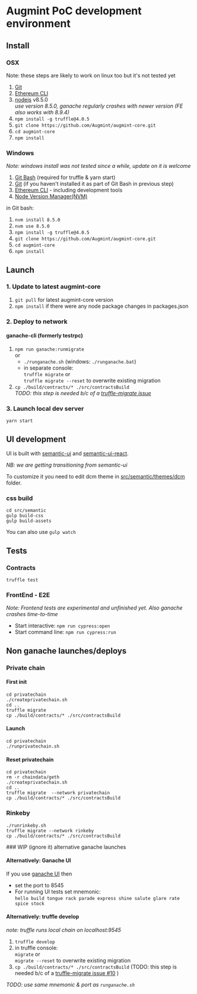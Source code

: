 # Augmint PoC development environment

## Install

### OSX

Note: these steps are likely to work on linux too but it's not tested yet

1. [Git](https://git-scm.com/download)
1. [Ethereum CLI](https://www.ethereum.org/cli)
1. [nodejs](https://nodejs.org/en/download/) v8.5.0  
   _use version 8.5.0, ganache regularly crashes with newer version (FE also works with 8.9.4)_
1. `npm install -g truffle@4.0.5`
1. `git clone https://github.com/Augmint/augmint-core.git`
1. `cd augmint-core`
1. `npm install`

### Windows

_Note: windows install was not tested since a while, update on it is welcome_

1. [Git Bash](https://git-for-windows.github.io/) (required for truffle & yarn start)
1. [Git](https://git-scm.com/download) (if you haven't installed it as part of Git Bash in previous step)
1. [Ethereum CLI](https://www.ethereum.org/cli) - including development tools
1. [Node Version Manager(NVM)](https://github.com/coreybutler/nvm-windows/releases)

in Git bash:

1. `nvm install 8.5.0`
1. `nvm use 8.5.0`
1. `npm install -g truffle@4.0.5`
1. `git clone https://github.com/Augmint/augmint-core.git`
1. `cd augmint-core`
1. `npm install`

## Launch

### 1. Update to latest augmint-core

1. `git pull` for latest augmint-core version
1. `npm install` if there were any node package changes in packages.json

### 2. Deploy to network

#### ganache-cli (formerly testrpc)

1. `npm run ganache:runmigrate`  
   or
    * `./runganache.sh` (windows: `./runganache.bat`)
    * in separate console:  
      `truffle migrate` or  
      `truffle migrate --reset` to overwrite existing migration
1. `cp ./build/contracts/* ./src/contractsBuild`  
   _TODO: this step is needed b/c of a [truffle-migrate issue](https://github.com/trufflesuite/truffle-migrate/issues/10)_

### 3. Launch local dev server

`yarn start`

## UI development

UI is built with [semantic-ui](https://www.semantic-ui.com) and [semantic-ui-react](https://react.semantic-ui.com).

_NB: we are getting transitioning from semantic-ui_

To customize it you need to edit dcm theme in [src/semantic/themes/dcm](src/semantic/themes/dcm) folder.

### css build

```
cd src/semantic
gulp build-css
gulp build-assets
```

You can also use `gulp watch`

## Tests

### Contracts

`truffle test`

### FrontEnd - E2E

_Note: Frontend tests are experimental and unfinished yet. Also ganache crashes time-to-time_

* Start interactive: `npm run cypress:open`
* Start command line: `npm run cypress:run`

## Non ganache launches/deploys

### Private chain

#### First init

```
cd privatechain
./createprivatechain.sh
cd ..
truffle migrate
cp ./build/contracts/* ./src/contractsBuild
```

#### Launch

```
cd privatechain
./runprivatechain.sh
```

#### Reset privatechain

```
cd privatechain
rm -r chaindata/geth
./createprivatechain.sh
cd ..
truffle migrate  --network privatechain
cp ./build/contracts/* ./src/contractsBuild
```

### Rinkeby

```
./runrinkeby.sh
truffle migrate --network rinkeby
cp ./build/contracts/* ./src/contractsBuild
```

### WIP (ignore it) alternative ganache launches

#### Alternatively: Ganache UI

If you use [ganache UI](http://truffleframework.com/ganache/) then

* set the port to 8545
* For running UI tests set mnemonic:  
  `hello build tongue rack parade express shine salute glare rate spice stock`

#### Alternatively: truffle develop

_note: truffle runs local chain on localhost:9545_

1. `truffle develop`
1. in truffle console:  
   `migrate` or  
   `migrate --reset` to overwrite existing migration
1. `cp ./build/contracts/* ./src/contractsBuild` (TODO: this step is needed b/c of a [truffle-migrate issue #10](https://github.com/trufflesuite/truffle-migrate/issues/10) )

_TODO: use same mnemonic & port as `runganache.sh`_
